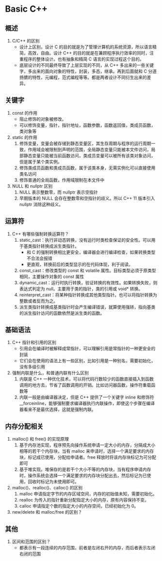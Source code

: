 # Basic C++

## 概述
1. C/C++ 的区别
    + 设计上区别，设计 C 的目的就是为了管理计算机的系统资源，所以语言精简，高效，自由。设计 C++ 的目的就是在兼顾程序执行效率的同时，注重程序的整体设计。也有抽象和精简 C 语言的实现过程这个目的。
    + 底层设计的不同最终导致了上层实现的不同，从 C++ 多出来的一些关键字，多出来的面向对象的特性，封装，多态，继承。再到后面就和 C 分道扬镳的特性，元编程，范式编程等等。都是两者设计不同衍生出来的差异。
  
## 关键字
1. const 的作用
   + 阻止修饰的对象被修改。
   + 可以修饰变量，指针，指针地址，函数参数，函数返回值，类成员函数，类对象等
2. static 的作用
   1. 修饰变量，变量会被存储到静态变量区，其生存周期与程序的运行周期一致，作用域会被限制到声明的范围，全局静态变量只能被本文件访问，局部静态变量只能被当前函数访问，类成员变量可以被所有该类对象访问，但是属于某个类实例。
   2. 修饰类成员函数和类成员函数，属于该类本身，无需实例化可以直接使用类名访问
   3. 修饰普通的全局函数，作用域限制在本文件中
3. NULL 和 nullptr 区别
   1. NULL 表示整数零，而 nullptr 表示空指针
   2. 早期版本的 NULL 会存在整数零和空指针的歧义。所以 C++ 11 版本引入 nullptr 消除这种歧义。

## 运算符
1. C++ 有哪些强制转换运算符？
   1. static_cast：执行非动态转换，没有运行时类检查保证的安全性。可以用于基类指针转换成派生类指针。
      + 和 C 的强制转换相比更安全，编译器会进行编译检查，如果转换类型不合法会报错
      + 更直观，转换前后的类型显示的在代码体现，利于阅读。
   2. const_cast：修改类型的 const 和 volatile 属性。目标类型必须于原类型相同，主要操作对象的 const 属性
   3. dynamic_cast：运行时执行转换，验证转换的有效性。如果转换失败，则表达式判定为 null。主要用于类的指针，类的引用或 void* 转换。
   4. reinterpret_cast：将某种指针转换成其他类型指针。也可以将指针转换为整数或者反而为之。
   5. 派生类指针转换成基类指针时会产生编译错误，就算使用强转，指向基类的派生指针访问的函数依然是派生类的函数。

## 基础语法
1. C++ 指针和引用的区别
   + 引用会在编译时被解释成常指针，可以理解引用是常指针的一种更安全的封装
   + 它们会在使用的语法上有一些区别，比如引用是一种别名，需要初始化，没有多级引用
2. 强制内联是什么，和普通内联有什么区别
   1. 内联是 C++ 一种优化技术，可以将代码行数较少的函数直接插入到函数调用的地方去，节省了函数调用的开销。比如访问器函数，操作符重载函数等
   2. 内联一般是由编译器决定，但是 C++ 提供了一个关键字 inline 和修饰符 __forceinline，能够强制要求编译器执行内联操作，即使这个步骤在编译器看来不是最优选择，这就是强制内联。

## 内存分配相关
1. malloc() 和 free() 的实现原理
   1. 基于内存池实现，程序预先向操作系统申请一定大小的内存，分隔成大小相等的若干个内存块，当有 malloc 来申请时，选择一个满足要求的内存块，标记成已使用，分配给申请者。free 释放时将该内存块标记为可分配即可
   2. 基于堆实现。堆保存的是若干个大小不等的内存块，当有程序申请内存时，操作系统会选择一个满足要求的内存块分配出去，然后标记为已使用，回收时标记为未使用即可。
2. malloc()、realloc()、calloc() 的区别
   1. malloc 申请指定字节的内存区域空间，内存的初始值未知，需要初始化。
   2. realloc 为传入的指针重新分配指定大小的内存，原有内容保持不变。
   3. calloc 申请指定个数的指定大小的内存空间，已经初始化为 0。
3. new/delete 和 malloc/free 的区别？

## 其他
1. 区间和范围的区别？
   + 都表示有一段连续的内存范围，前者是左闭右开的内存，而后者表示左闭右闭的范围